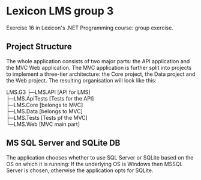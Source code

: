 # Lexicon LMS group 3

Exercise 16 in Lexicon's .NET Programming course: group exercise.

## Project Structure

The whole application consists of two major parts: the API application and the MVC Web application. The MVC application is further split into projects to implement a three-tier architecture: the Core project, the Data project and the Web project. The resulting organisation will look like this:

LMS.G3
 ├─LMS.API              [API for LMS]  
 ├─LMS.ApiTests         [Tests for the API]  
 ├─LMS.Core             [belongs to MVC]  
 ├─LMS.Data             [belongs to MVC]  
 ├─LMS.Tests            [Tests pf the MVC]  
 └─LMS.Web              [MVC main part]  

## MS SQL Server and SQLite DB

The application chooses whether to use SQL Server or SQLite based on the OS on which it is running:
If the underlying OS is Windows then MSSQL Server is chosen, otherwise the application opts for SQLite.
